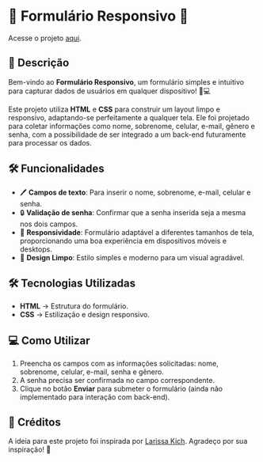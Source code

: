 # 📝 Formulário Responsivo 📱

Acesse o projeto [aqui]().

## 📌 Descrição

Bem-vindo ao **Formulário Responsivo**, um formulário simples e intuitivo para capturar dados de usuários em qualquer dispositivo! 📱💻

Este projeto utiliza **HTML** e **CSS** para construir um layout limpo e responsivo, adaptando-se perfeitamente a qualquer tela. Ele foi projetado para coletar informações como nome, sobrenome, celular, e-mail, gênero e senha, com a possibilidade de ser integrado a um back-end futuramente para processar os dados.

## 🛠️ Funcionalidades

- 🖊️ **Campos de texto**: Para inserir o nome, sobrenome, e-mail, celular e senha.
- 🔒 **Validação de senha**: Confirmar que a senha inserida seja a mesma nos dois campos.
- 📱 **Responsividade**: Formulário adaptável a diferentes tamanhos de tela, proporcionando uma boa experiência em dispositivos móveis e desktops.
- 🎨 **Design Limpo**: Estilo simples e moderno para um visual agradável.

## 🛠️ Tecnologias Utilizadas

- **HTML** → Estrutura do formulário.
- **CSS** → Estilização e design responsivo.

## 💻 Como Utilizar

1. Preencha os campos com as informações solicitadas: nome, sobrenome, celular, e-mail, senha e gênero.
2. A senha precisa ser confirmada no campo correspondente.
3. Clique no botão **Enviar** para submeter o formulário (ainda não implementado para interação com back-end).

## 🙌 Créditos

A ideia para este projeto foi inspirada por [Larissa Kich](https://github.com/Larissakich). Agradeço por sua inspiração! 🙏
